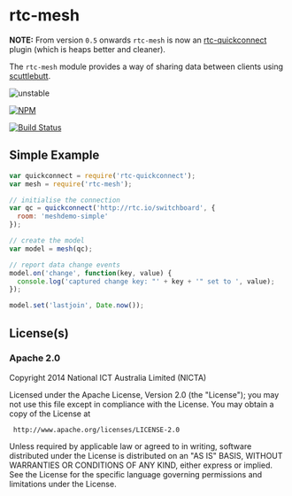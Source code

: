# rtc-mesh

__NOTE:__ From version `0.5` onwards `rtc-mesh` is now an
[rtc-quickconnect](https://github.com/rtc-io/rtc-quickconnect) plugin
(which is heaps better and cleaner).

The `rtc-mesh` module provides a way of sharing data between clients using
[scuttlebutt](https://github.com/dominictarr/scuttlebutt).

![unstable](https://img.shields.io/badge/stability-unstable-yellowgreen.svg)

[![NPM](https://nodei.co/npm/rtc-mesh.png)](https://nodei.co/npm/rtc-mesh/)

[![Build Status](https://img.shields.io/travis/rtc-io/rtc-mesh.svg?branch=master)](https://travis-ci.org/rtc-io/rtc-mesh)

## Simple Example

```js
var quickconnect = require('rtc-quickconnect');
var mesh = require('rtc-mesh');

// initialise the connection
var qc = quickconnect('http://rtc.io/switchboard', {
  room: 'meshdemo-simple'
});

// create the model
var model = mesh(qc);

// report data change events
model.on('change', function(key, value) {
  console.log('captured change key: "' + key + '" set to ', value);
});

model.set('lastjoin', Date.now());
```

## License(s)

### Apache 2.0

Copyright 2014 National ICT Australia Limited (NICTA)

   Licensed under the Apache License, Version 2.0 (the "License");
   you may not use this file except in compliance with the License.
   You may obtain a copy of the License at

     http://www.apache.org/licenses/LICENSE-2.0

   Unless required by applicable law or agreed to in writing, software
   distributed under the License is distributed on an "AS IS" BASIS,
   WITHOUT WARRANTIES OR CONDITIONS OF ANY KIND, either express or implied.
   See the License for the specific language governing permissions and
   limitations under the License.
